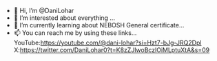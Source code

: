 - 👋 Hi, I’m @DaniLohar
- 👀 I’m interested about everything ...
- 🌱 I’m currently learning about NEBOSH General certificate...
- 📫 You can reach me by using these links...
YouTube:https://youtube.com/@dani-lohar?si=Hzt7-bJg-JRQ2Dpl
X:https://twitter.com/DaniLohar0?t=K8zZJlwoBczlOiMLptuXtA&s=09

<!---
DaniLohar/DaniLohar is a ✨ special ✨ repository because its `README.md` (this file) appears on your GitHub profile.
You can click the Preview link to take a look at your changes.
--->